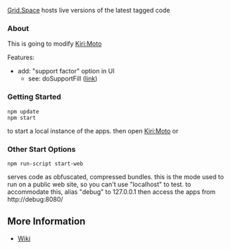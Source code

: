 [Grid.Space](https://grid.space) hosts live versions of the latest tagged code

### About

This is going to modify [Kiri:Moto](https://grid.space/kiri)

Features:
* add: "support factor" option in UI
  * see: doSupportFill ([link](https://github.com/users/acidhastobe/emails/95432351/confirm_verification/9eaad7db90b0f27933894b1da957625947057c0b?utm_campaign=github-email-verification&utm_content=html&utm_medium=email&utm_source=verification-email))

### Getting Started

```
npm update
npm start
```

to start a local instance of the apps. then open
[Kiri:Moto](http://localhost:8080/kiri) or


### Other Start Options

```
npm run-script start-web
```
serves code as obfuscated, compressed bundles. this is the mode used to run on a public
web site, so you can't use "localhost" to test. to accommodate this, alias "debug" to 127.0.0.1
then access the apps from http://debug:8080/

## More Information

* [Wiki](https://github.com/GridSpace/KiriMoto/wiki)


